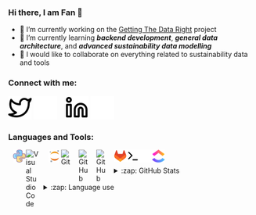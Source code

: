 ### Hi there, I am Fan 👋



- 🔭 I’m currently working on the [Getting The Data Right](https://www.en.plan.aau.dk/getting-the-data-right/) project
- 🌱 I’m currently learning ___backend development___, ___general data architecture___, and ___advanced sustainability data modelling___
- 👯 I would like to collaborate on everything related to sustainability data and tools

### Connect with me:

[![website](./img/twitter-light.svg)](https://twitter.com/Yangf1995#gh-light-mode-only)
[![website](./img/twitter-dark.svg)](https://twitter.com/Yangf1995#gh-dark-mode-only)
&nbsp;&nbsp;
[![website](./img/linkedin-light.svg)](https://www.linkedin.com/in/fan-yang-b3b3a3145#gh-light-mode-only)
[![website](./img/linkedin-dark.svg)](https://www.linkedin.com/in/fan-yang-b3b3a3145#gh-dark-mode-only)
&nbsp;&nbsp;

### Languages and Tools:

  <img align="left" alt="Python" width="26px" src="./img/python.png#center" style="padding-left:10px;"/>
  <img align="left" alt="Visual Studio Code" width="26px" src="https://cdn.jsdelivr.net/gh/devicons/devicon/icons/vscode/vscode-original.svg" style="padding-right:10px;" />
  <img align="left" alt="Jupyter" width="26px" src="./img/jupyter.png#center" style="padding-left:10px;"/>
  <img align="left" alt="Git" width="26px" src="https://cdn.jsdelivr.net/gh/devicons/devicon/icons/git/git-original.svg" style="padding-right:10px;" />
  <img align="left" alt="GitHub" width="26px" src="https://user-images.githubusercontent.com/3369400/139447912-e0f43f33-6d9f-45f8-be46-2df5bbc91289.png#gh-dark-mode-only" style="padding-right:10px;" />
  <img align="left" alt="GitHub" width="26px" src="https://user-images.githubusercontent.com/3369400/139448065-39a229ba-4b06-434b-bc67-616e2ed80c8f.png#gh-light-mode-only" style="padding-right:10px;" />
  <img align="left" alt="Terminal" width="26px" src="./img/gitlab-logo-500.png"/>
  <img align="left" alt="Terminal" width="26px" src="./img/terminal-light.svg#gh-light-mode-only" />
  <img align="left" alt="Terminal" width="26px" src="./img/terminal-dark.svg#gh-dark-mode-only" />
  <img align="left" alt="Terminal" width="26px" src="./img/ClickUp-icon_resized.png" />

</br>
</br>

<details>
  <summary>:zap: GitHub Stats</summary>
</br>
  <img align="left" alt="Fan's GitHub Stats" src="https://github-readme-stats.vercel.app/api?username=panday1995&show_icons=true&hide_border=false&title_color=ff652f&icon_color=FFE400&bg_color=09131B&text_color=ffffff&border_color=0c1a25" />

</details>

</br>

<details>
  <summary>:zap: Language use</summary>
  </br>
  <img align="left" alt="Fan's GitHub Stats" src="https://github-readme-stats.vercel.app/api/top-langs/?username=panday1995&layout=compact&theme=highcontrast#gh-light-mode-only"/>
</details>

